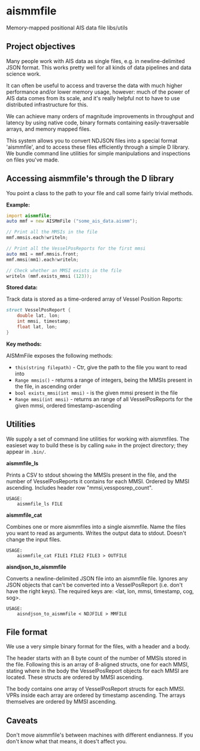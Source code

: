 # aismmfile
Memory-mapped positional AIS data file libs/utils


Project objectives
------------------

Many people work with AIS data as single files, e.g. in newline-delimited JSON
format. This works pretty well for all kinds of data pipelines and data science work.

It can often be useful to access and traverse the data with much higher performance
and/or lower memory usage, however: much of the power of AIS data comes from its
scale, and it's really helpful not to have to use distributed infrastructure for this.

We can achieve many orders of magnitude improvements in throughput and latency
by using native code, binary formats containing easily-traversable arrays,
and memory mapped files.

This system allows you to convert NDJSON files into a special format 'aismmfile',
and to access these files efficiently through a simple D library. We bundle
command line utilities for simple manipulations and inspections on files you've
made.


Accessing aismmfile's through the D library
-------------------------------------------

You point a class to the path to your file and call some fairly trivial methods.


__Example:__

```d
import aismmfile;
auto mmf = new AISMmFile ("some_ais_data.aismm");

// Print all the MMSIs in the file
mmf.mmsis.each!writeln;

// Print all the VesselPosReports for the first mmsi
auto mm1 = mmf.mmsis.front;
mmf.mmsi(mm1).each!writeln;

// Check whether an MMSI exists in the file
writeln (mmf.exists_mmsi (123));
```


__Stored data:__

Track data is stored as a time-ordered array of Vessel Position Reports:

```d
struct VesselPosReport {
    double lat, lon;
    int mmsi, timestamp;
    float lat, lon;
}
```

__Key methods:__

AISMmFile exposes the following methods:

- `this(string filepath)` - Ctr, give the path to the file you want to read into
- `Range mmsis()` - returns a range of integers, being the MMSIs present in the file,
  in ascending order
- `bool exists_mmsi(int mmsi)` - is the given mmsi present in the file
- `Range mmsi(int mmsi)` - returns an range of all VesselPosReports for the given mmsi,
  ordered timestamp-ascending


Utilities
---------

We supply a set of command line utilities for working with aismmfiles.
The easieset way to build these is by calling `make` in the project directory;
they appear in `.bin/`.

__aismmfile_ls__

Prints a CSV to stdout showing the MMSIs present in the file, and the number
of VesselPosReports it contains for each MMSI. Ordered by MMSI ascending.
Includes header row "mmsi,vessposrep_count".

```
USAGE:
    aismmfile_ls FILE
```

__aismmfile_cat__

Combines one or more aismmfiles into a single aismmfile. Name the files you want
to read as arguments. Writes the output data to stdout. Doesn't change the input
files.

```
USAGE:
    aismmfile_cat FILE1 FILE2 FILE3 > OUTFILE
```

__aisndjson_to_aismmfile__

Converts a newline-delimited JSON file into an aismmfile file. Ignores any JSON
objects that can't be converted into a VesselPosReport (i.e. don't have the right
keys). The required keys are: <lat, lon, mmsi, timestamp, cog, sog>.

```
USAGE:
    aisndjson_to_aismmfile < NDJFILE > MMFILE
```


File format
-----------

We use a very simple binary format for the files, with a header and a body.

The header starts with an 8 byte count of the number of MMSIs stored in the file.
Following this is an array of 8-aligned structs, one for each MMSI, stating where
in the body the VesselPosReport objects for each MMSI are located. These structs
are ordered by MMSI ascending.

The body contains one array of VesselPosReport structs for each MMSI. VPRs
inside each array are ordered by timestamp ascending. The arrays themselves
are ordered by MMSI ascending.


Caveats
-------

Don't move aismmfile's between machines with different endianness. If you don't
know what that means, it does't affect you.

